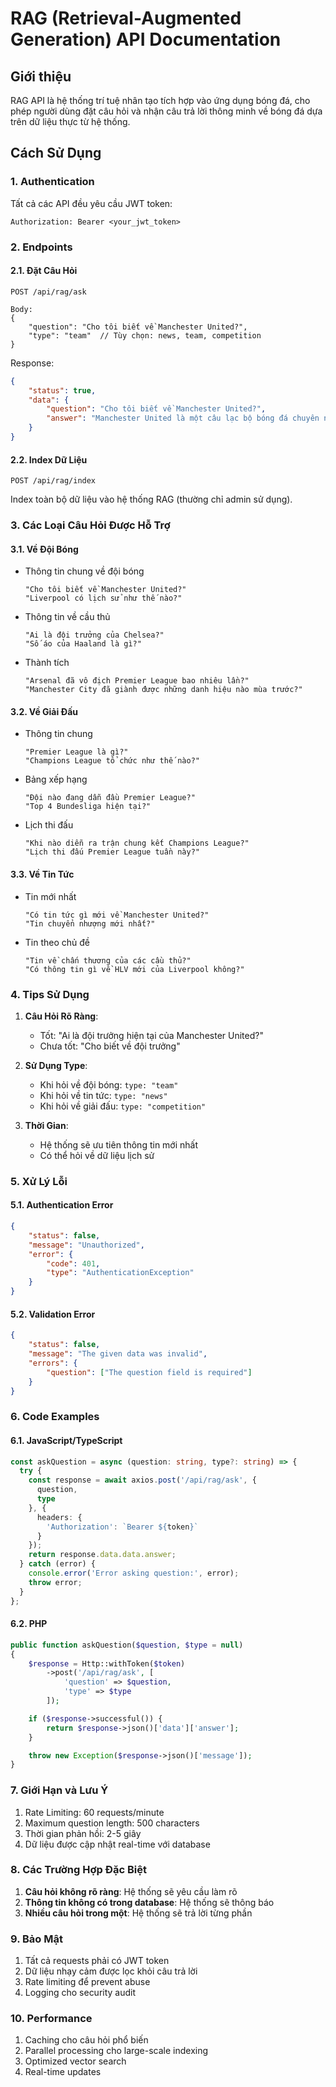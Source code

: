 # RAG (Retrieval-Augmented Generation) API Documentation

## Giới thiệu
RAG API là hệ thống trí tuệ nhân tạo tích hợp vào ứng dụng bóng đá, cho phép người dùng đặt câu hỏi và nhận câu trả lời thông minh về bóng đá dựa trên dữ liệu thực từ hệ thống.

## Cách Sử Dụng

### 1. Authentication
Tất cả các API đều yêu cầu JWT token:
```http
Authorization: Bearer <your_jwt_token>
```

### 2. Endpoints

#### 2.1. Đặt Câu Hỏi
```http
POST /api/rag/ask

Body:
{
    "question": "Cho tôi biết về Manchester United?",
    "type": "team"  // Tùy chọn: news, team, competition
}
```

Response:
```json
{
    "status": true,
    "data": {
        "question": "Cho tôi biết về Manchester United?",
        "answer": "Manchester United là một câu lạc bộ bóng đá chuyên nghiệp..."
    }
}
```

#### 2.2. Index Dữ Liệu
```http
POST /api/rag/index
```
Index toàn bộ dữ liệu vào hệ thống RAG (thường chỉ admin sử dụng).

### 3. Các Loại Câu Hỏi Được Hỗ Trợ

#### 3.1. Về Đội Bóng
- Thông tin chung về đội bóng
  ```
  "Cho tôi biết về Manchester United?"
  "Liverpool có lịch sử như thế nào?"
  ```
- Thông tin về cầu thủ
  ```
  "Ai là đội trưởng của Chelsea?"
  "Số áo của Haaland là gì?"
  ```
- Thành tích
  ```
  "Arsenal đã vô địch Premier League bao nhiêu lần?"
  "Manchester City đã giành được những danh hiệu nào mùa trước?"
  ```

#### 3.2. Về Giải Đấu
- Thông tin chung
  ```
  "Premier League là gì?"
  "Champions League tổ chức như thế nào?"
  ```
- Bảng xếp hạng
  ```
  "Đội nào đang dẫn đầu Premier League?"
  "Top 4 Bundesliga hiện tại?"
  ```
- Lịch thi đấu
  ```
  "Khi nào diễn ra trận chung kết Champions League?"
  "Lịch thi đấu Premier League tuần này?"
  ```

#### 3.3. Về Tin Tức
- Tin mới nhất
  ```
  "Có tin tức gì mới về Manchester United?"
  "Tin chuyển nhượng mới nhất?"
  ```
- Tin theo chủ đề
  ```
  "Tin về chấn thương của các cầu thủ?"
  "Có thông tin gì về HLV mới của Liverpool không?"
  ```

### 4. Tips Sử Dụng
1. **Câu Hỏi Rõ Ràng**:
   - Tốt: "Ai là đội trưởng hiện tại của Manchester United?"
   - Chưa tốt: "Cho biết về đội trưởng"

2. **Sử Dụng Type**:
   - Khi hỏi về đội bóng: `type: "team"`
   - Khi hỏi về tin tức: `type: "news"`
   - Khi hỏi về giải đấu: `type: "competition"`

3. **Thời Gian**:
   - Hệ thống sẽ ưu tiên thông tin mới nhất
   - Có thể hỏi về dữ liệu lịch sử

### 5. Xử Lý Lỗi

#### 5.1. Authentication Error
```json
{
    "status": false,
    "message": "Unauthorized",
    "error": {
        "code": 401,
        "type": "AuthenticationException"
    }
}
```

#### 5.2. Validation Error
```json
{
    "status": false,
    "message": "The given data was invalid",
    "errors": {
        "question": ["The question field is required"]
    }
}
```

### 6. Code Examples

#### 6.1. JavaScript/TypeScript
```typescript
const askQuestion = async (question: string, type?: string) => {
  try {
    const response = await axios.post('/api/rag/ask', {
      question,
      type
    }, {
      headers: {
        'Authorization': `Bearer ${token}`
      }
    });
    return response.data.data.answer;
  } catch (error) {
    console.error('Error asking question:', error);
    throw error;
  }
};
```

#### 6.2. PHP
```php
public function askQuestion($question, $type = null)
{
    $response = Http::withToken($token)
        ->post('/api/rag/ask', [
            'question' => $question,
            'type' => $type
        ]);

    if ($response->successful()) {
        return $response->json()['data']['answer'];
    }

    throw new Exception($response->json()['message']);
}
```

### 7. Giới Hạn và Lưu Ý
1. Rate Limiting: 60 requests/minute
2. Maximum question length: 500 characters
3. Thời gian phản hồi: 2-5 giây
4. Dữ liệu được cập nhật real-time với database

### 8. Các Trường Hợp Đặc Biệt
1. **Câu hỏi không rõ ràng**: Hệ thống sẽ yêu cầu làm rõ
2. **Thông tin không có trong database**: Hệ thống sẽ thông báo
3. **Nhiều câu hỏi trong một**: Hệ thống sẽ trả lời từng phần

### 9. Bảo Mật
1. Tất cả requests phải có JWT token
2. Dữ liệu nhạy cảm được lọc khỏi câu trả lời
3. Rate limiting để prevent abuse
4. Logging cho security audit

### 10. Performance
1. Caching cho câu hỏi phổ biến
2. Parallel processing cho large-scale indexing
3. Optimized vector search
4. Real-time updates
